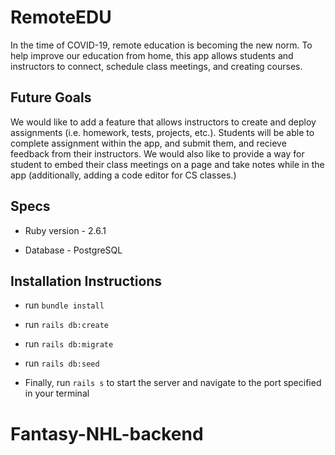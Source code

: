 # RemoteEDU

In the time of COVID-19, remote education is becoming the new norm. To help improve our education from home, this app allows students and instructors to connect, schedule class meetings, and creating courses. 

## Future Goals

We would like to add a feature that allows instructors to create and deploy assignments (i.e. homework, tests, projects, etc.). Students will be able to complete assignment within the app, and submit them, and recieve feedback from their instructors. We would also like to provide a way for student to embed their class meetings on a page and take notes while in the app (additionally, adding a code editor for CS classes.)

## Specs

* Ruby version - 2.6.1

* Database - PostgreSQL

## Installation Instructions

* run `bundle install`

* run `rails db:create`

* run `rails db:migrate`

* run `rails db:seed`

* Finally, run `rails s` to start the server and navigate to the port specified in your terminal
# Fantasy-NHL-backend
